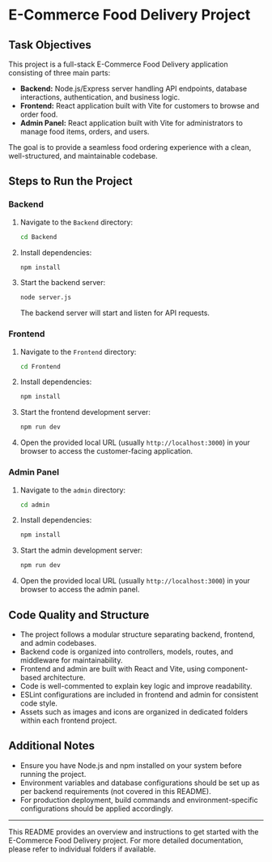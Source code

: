 
# E-Commerce Food Delivery Project

## Task Objectives
This project is a full-stack E-Commerce Food Delivery application consisting of three main parts:
- **Backend:** Node.js/Express server handling API endpoints, database interactions, authentication, and business logic.
- **Frontend:** React application built with Vite for customers to browse and order food.
- **Admin Panel:** React application built with Vite for administrators to manage food items, orders, and users.

The goal is to provide a seamless food ordering experience with a clean, well-structured, and maintainable codebase.

## Steps to Run the Project

### Backend
1. Navigate to the `Backend` directory:
   ```bash
   cd Backend
   ```
2. Install dependencies:
   ```bash
   npm install
   ```
3. Start the backend server:
   ```bash
   node server.js
   ```
   The backend server will start and listen for API requests.

### Frontend
1. Navigate to the `Frontend` directory:
   ```bash
   cd Frontend
   ```
2. Install dependencies:
   ```bash
   npm install
   ```
3. Start the frontend development server:
   ```bash
   npm run dev
   ```
4. Open the provided local URL (usually `http://localhost:3000`) in your browser to access the customer-facing application.

### Admin Panel
1. Navigate to the `admin` directory:
   ```bash
   cd admin
   ```
2. Install dependencies:
   ```bash
   npm install
   ```
3. Start the admin development server:
   ```bash
   npm run dev
   ```
4. Open the provided local URL (usually `http://localhost:3000`) in your browser to access the admin panel.

## Code Quality and Structure
- The project follows a modular structure separating backend, frontend, and admin codebases.
- Backend code is organized into controllers, models, routes, and middleware for maintainability.
- Frontend and admin are built with React and Vite, using component-based architecture.
- Code is well-commented to explain key logic and improve readability.
- ESLint configurations are included in frontend and admin for consistent code style.
- Assets such as images and icons are organized in dedicated folders within each frontend project.

## Additional Notes
- Ensure you have Node.js and npm installed on your system before running the project.
- Environment variables and database configurations should be set up as per backend requirements (not covered in this README).
- For production deployment, build commands and environment-specific configurations should be applied accordingly.

---

This README provides an overview and instructions to get started with the E-Commerce Food Delivery project. For more detailed documentation, please refer to individual folders if available.
